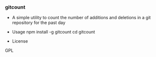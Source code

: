 ### gitcount

- A simple utility to count the number of additions and deletions in a git repository for the past day

- Usage
		npm install -g gitcount
		cd <some git repository>
		gitcount

- License

GPL
